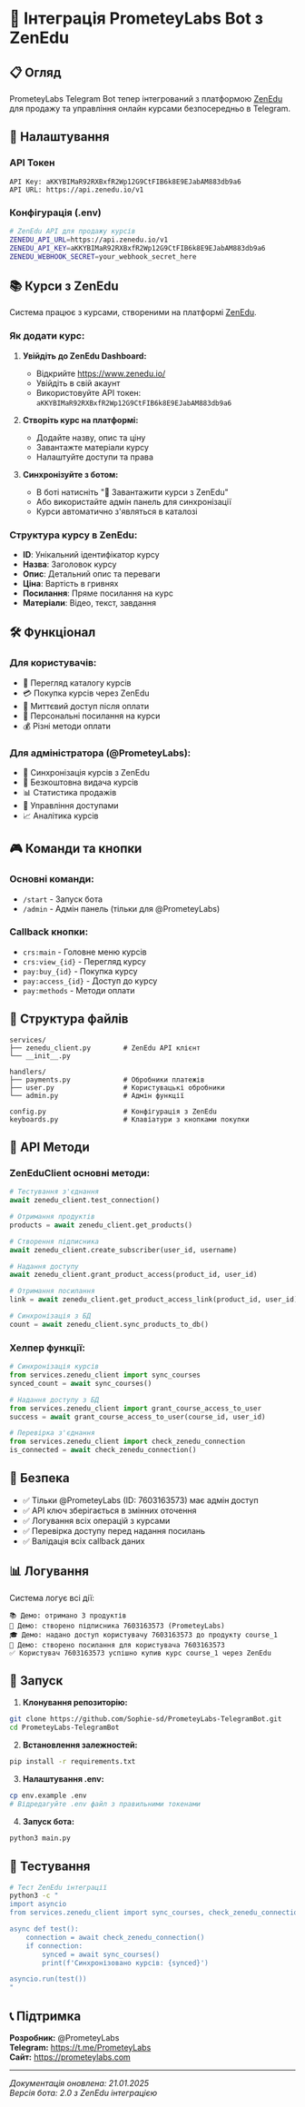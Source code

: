 # 🚀 Інтеграція PrometeyLabs Bot з ZenEdu

## 📋 Огляд

PrometeyLabs Telegram Bot тепер інтегрований з платформою [ZenEdu](https://www.zenedu.io/) для продажу та управління онлайн курсами безпосередньо в Telegram.

## 🔧 Налаштування

### API Токен
```
API Key: aKKYBIMaR92RXBxfR2Wp12G9CtFIB6k8E9EJabAM883db9a6
API URL: https://api.zenedu.io/v1
```

### Конфігурація (.env)
```bash
# ZenEdu API для продажу курсів
ZENEDU_API_URL=https://api.zenedu.io/v1
ZENEDU_API_KEY=aKKYBIMaR92RXBxfR2Wp12G9CtFIB6k8E9EJabAM883db9a6
ZENEDU_WEBHOOK_SECRET=your_webhook_secret_here
```

## 📚 Курси з ZenEdu

Система працює з курсами, створеними на платформі [ZenEdu](https://www.zenedu.io/).

### Як додати курс:

1. **Увійдіть до ZenEdu Dashboard:**
   - Відкрийте https://www.zenedu.io/
   - Увійдіть в свій акаунт
   - Використовуйте API токен: `aKKYBIMaR92RXBxfR2Wp12G9CtFIB6k8E9EJabAM883db9a6`

2. **Створіть курс на платформі:**
   - Додайте назву, опис та ціну
   - Завантажте матеріали курсу
   - Налаштуйте доступи та права

3. **Синхронізуйте з ботом:**
   - В боті натисніть "🔄 Завантажити курси з ZenEdu"
   - Або використайте адмін панель для синхронізації
   - Курси автоматично з'являться в каталозі

### Структура курсу в ZenEdu:
- **ID**: Унікальний ідентифікатор курсу
- **Назва**: Заголовок курсу
- **Опис**: Детальний опис та переваги
- **Ціна**: Вартість в гривнях
- **Посилання**: Пряме посилання на курс
- **Матеріали**: Відео, текст, завдання

## 🛠 Функціонал

### Для користувачів:
- 🛒 Перегляд каталогу курсів
- 💳 Покупка курсів через ZenEdu
- 🚀 Миттєвий доступ після оплати
- 🔗 Персональні посилання на курси
- 💰 Різні методи оплати

### Для адміністратора (@PrometeyLabs):
- 🔄 Синхронізація курсів з ZenEdu
- 🎁 Безкоштовна видача курсів
- 📊 Статистика продажів
- 👥 Управління доступами
- 📈 Аналітика курсів

## 🎮 Команди та кнопки

### Основні команди:
- `/start` - Запуск бота
- `/admin` - Адмін панель (тільки для @PrometeyLabs)

### Callback кнопки:
- `crs:main` - Головне меню курсів
- `crs:view_{id}` - Перегляд курсу
- `pay:buy_{id}` - Покупка курсу
- `pay:access_{id}` - Доступ до курсу
- `pay:methods` - Методи оплати

## 📁 Структура файлів

```
services/
├── zenedu_client.py        # ZenEdu API клієнт
└── __init__.py

handlers/
├── payments.py             # Обробники платежів
├── user.py                 # Користувацькі обробники
└── admin.py                # Адмін функції

config.py                   # Конфігурація з ZenEdu
keyboards.py                # Клавіатури з кнопками покупки
```

## 🔄 API Методи

### ZenEduClient основні методи:

```python
# Тестування з'єднання
await zenedu_client.test_connection()

# Отримання продуктів
products = await zenedu_client.get_products()

# Створення підписника
await zenedu_client.create_subscriber(user_id, username)

# Надання доступу
await zenedu_client.grant_product_access(product_id, user_id)

# Отримання посилання
link = await zenedu_client.get_product_access_link(product_id, user_id)

# Синхронізація з БД
count = await zenedu_client.sync_products_to_db()
```

### Хелпер функції:

```python
# Синхронізація курсів
from services.zenedu_client import sync_courses
synced_count = await sync_courses()

# Надання доступу з БД
from services.zenedu_client import grant_course_access_to_user
success = await grant_course_access_to_user(course_id, user_id)

# Перевірка з'єднання
from services.zenedu_client import check_zenedu_connection
is_connected = await check_zenedu_connection()
```

## 🔐 Безпека

- ✅ Тільки @PrometeyLabs (ID: 7603163573) має адмін доступ
- ✅ API ключ зберігається в змінних оточення
- ✅ Логування всіх операцій з курсами
- ✅ Перевірка доступу перед надання посилань
- ✅ Валідація всіх callback даних

## 📊 Логування

Система логує всі дії:

```
📚 Демо: отримано 3 продуктів
👤 Демо: створено підписника 7603163573 (PrometeyLabs)
🎓 Демо: надано доступ користувачу 7603163573 до продукту course_1
🔗 Демо: створено посилання для користувача 7603163573
✅ Користувач 7603163573 успішно купив курс course_1 через ZenEdu
```

## 🚀 Запуск

1. **Клонування репозиторію:**
```bash
git clone https://github.com/Sophie-sd/PrometeyLabs-TelegramBot.git
cd PrometeyLabs-TelegramBot
```

2. **Встановлення залежностей:**
```bash
pip install -r requirements.txt
```

3. **Налаштування .env:**
```bash
cp env.example .env
# Відредагуйте .env файл з правильними токенами
```

4. **Запуск бота:**
```bash
python3 main.py
```

## 🔧 Тестування

```bash
# Тест ZenEdu інтеграції
python3 -c "
import asyncio
from services.zenedu_client import sync_courses, check_zenedu_connection

async def test():
    connection = await check_zenedu_connection()
    if connection:
        synced = await sync_courses()
        print(f'Синхронізовано курсів: {synced}')

asyncio.run(test())
"
```

## 📞 Підтримка

**Розробник:** @PrometeyLabs  
**Telegram:** https://t.me/PrometeyLabs  
**Сайт:** https://prometeylabs.com

---

*Документація оновлена: 21.01.2025*  
*Версія бота: 2.0 з ZenEdu інтеграцією* 